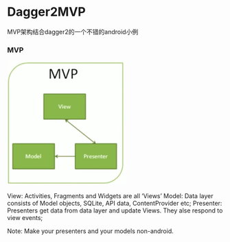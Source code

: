 # Dagger2MVP
MVP架构结合dagger2的一个不错的android小例

### MVP

![mvp](https://github.com/charmingfst/Dagger2MVP/blob/master/img/mvp.png)

View: Activities, Fragments and Widgets are all ‘Views’
Model: Data layer consists of Model objects, SQLite, API data, ContentProvider etc;
Presenter: Presenters get data from data layer and update Views. They alse respond to view events;

Note: Make your presenters and your models non-android.


